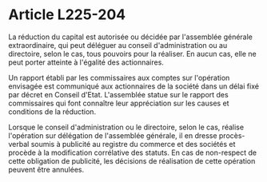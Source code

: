 # Article L225-204

<p>La réduction du capital est autorisée ou décidée par l'assemblée générale extraordinaire, qui peut déléguer au conseil d'administration ou au directoire, selon le cas, tous pouvoirs pour la réaliser. En aucun cas, elle ne peut porter atteinte à l'égalité des actionnaires.</p><p>Un rapport établi par les commissaires aux comptes sur l'opération envisagée est communiqué aux actionnaires de la société dans un délai fixé par décret en Conseil d'Etat. L'assemblée statue sur le rapport des commissaires qui font connaître leur appréciation sur les causes et conditions de la réduction.</p><p>Lorsque le conseil d'administration ou le directoire, selon le cas, réalise l'opération sur délégation de l'assemblée générale, il en dresse procès-verbal soumis à publicité au registre du commerce et des sociétés et procède à la modification corrélative des statuts. En cas de non-respect de cette obligation de publicité, les décisions de réalisation de cette opération peuvent être annulées. </p>